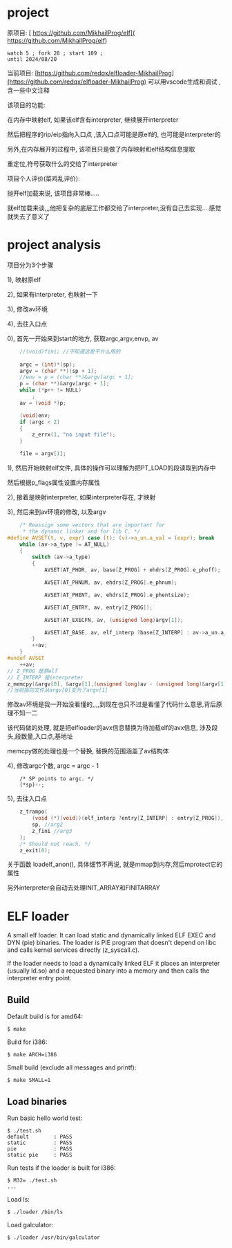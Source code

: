 

# project

原项目: [ https://github.com/MikhailProg/elf]( https://github.com/MikhailProg/elf)

```
watch 5 ; fork 28 ; start 109 ; 
until 2024/08/20
```

当前项目:  [https://github.com/redqx/elfloader-MikhailProg](https://github.com/redqx/elfloader-MikhailProg) 可以用vscode生成和调试 ,含一些中文注释





该项目的功能:  

在内存中映射elf, 如果该elf含有interpreter, 继续展开interpreter

然后把程序的rip/eip指向入口点 ,该入口点可能是原elf的, 也可能是interpreter的

另外,在内存展开的过程中, 该项目只是做了内存映射和elf结构信息提取

重定位,符号获取什么的交给了interpreter



项目个人评价(菜鸡乱评价):

抛开elf加载来说, 该项目非常棒.....

就elf加载来谈,,,他把复杂的底层工作都交给了interpreter,没有自己去实现....感觉就失去了意义了



# project analysis



项目分为3个步骤

1), 映射原elf

2), 如果有interpreter, 也映射一下

3), 修改av环境

4), 去往入口点





0), 首先一开始来到start的地方, 获取argc,argv,envp, av

```c
	//(void)fini; //不知道这是干什么用的
 
	argc = (int)*(sp);
	argv = (char **)(sp + 1);
	//env = p = (char **)&argv[argc + 1];
	p = (char **)&argv[argc + 1];
	while (*p++ != NULL)
		;
	av = (void *)p;

	(void)env;
	if (argc < 2)
	{
		z_errx(1, "no input file");
	}

	file = argv[1];
```



1), 然后开始映射elf文件, 具体的操作可以理解为把PT_LOAD的段读取到内存中

然后根据p_flags属性设置内存属性

2), 接着是映射interpreter, 如果interpreter存在, 才映射

3), 然后来到av环境的修改, 以及argv

```c
	/* Reassign some vectors that are important for
	 * the dynamic linker and for lib C. */
#define AVSET(t, v, expr) case (t): (v)->a_un.a_val = (expr); break
	while (av->a_type != AT_NULL) 
	{
		switch (av->a_type) 
		{
			AVSET(AT_PHDR, av, base[Z_PROG] + ehdrs[Z_PROG].e_phoff);

			AVSET(AT_PHNUM, av, ehdrs[Z_PROG].e_phnum);

			AVSET(AT_PHENT, av, ehdrs[Z_PROG].e_phentsize);

			AVSET(AT_ENTRY, av, entry[Z_PROG]);

			AVSET(AT_EXECFN, av, (unsigned long)argv[1]);

			AVSET(AT_BASE, av, elf_interp ?base[Z_INTERP] : av->a_un.a_val);
		}
		++av;
	}
#undef AVSET
	++av;
// Z_PROG 是原elf
// Z_INTERP 是interpreter
z_memcpy(&argv[0], &argv[1],(unsigned long)av - (unsigned long)&argv[1]);
//当前指向文件从argv[0]变为了argv[1]
```

修改av环境是我一开始没看懂的,,,,到现在也只不过是看懂了代码什么意思,背后原理不知一二

该代码做的处理, 就是把elfloader的avx信息替换为待加载elf的avx信息, 涉及段头,段数量,入口点,基地址

memcpy做的处理也是一个替换, 替换的范围涵盖了av结构体

4), 修改argc个数, argc = argc - 1

```
	/* SP points to argc. */
	(*sp)--;
```

5), 去往入口点

```c
	z_trampo(
		(void (*)(void))(elf_interp ?entry[Z_INTERP] : entry[Z_PROG]), //arg1 入口点,会直接去往
		sp, //arg2
		z_fini //arg3
	);
	/* Should not reach. */
	z_exit(0);
```



关于函数 loadelf_anon(), 具体细节不再说, 就是mmap到内存,然后mprotect它的属性

另外interpreter会自动去处理INIT_ARRAY和FINITARRAY





# ELF loader



A small elf loader. It can load static and dynamically linked ELF EXEC and DYN (pie) binaries. The loader is PIE program that doesn't depend on libc and calls kernel services directly (z_syscall.c).

If the loader needs to load a dynamically linked ELF it places an interpreter (usually ld.so) and a requested binary into a memory and then calls the interpreter entry point.

## Build

Default build is for amd64:

```
$ make
```

Build for i386:

```
$ make ARCH=i386
```

Small build (exclude all messages and printf):

```
$ make SMALL=1
```

## Load binaries

Run basic hello world test:

```
$ ./test.sh 
default        : PASS
static         : PASS
pie            : PASS
static pie     : PASS
```

Run tests if the loader is built for i386:

```
$ M32= ./test.sh
...
```

Load ls:

```
$ ./loader /bin/ls
```

Load galculator:

```
$ ./loader /usr/bin/galculator
```





